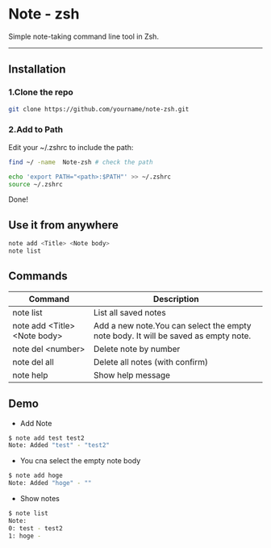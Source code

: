 # Note - zsh  
Simple note-taking command line tool in Zsh.


---

## Installation

### 1.Clone the repo
```sh
git clone https://github.com/yourname/note-zsh.git
```
### 2.Add to Path
Edit your ~/.zshrc to include the path:
```sh
find ~/ -name  Note-zsh # check the path

echo 'export PATH="<path>:$PATH"' >> ~/.zshrc 
source ~/.zshrc
```

Done! 

## Use it from anywhere
```sh
note add <Title> <Note body>
note list
```

## Commands
| Command                        | Description                                                                        |
| ------------------------------ | ---------------------------------------------------------------------------------- |
| note list                      | List all saved notes                                                               |
| note add \<Title> \<Note body> | Add a new note.You can select the empty note body. It will be saved as empty note. |
| note del \<number>             | Delete note by number                                                              |
| note del all                   | Delete all notes (with confirm)                                                    |
| note help                      | Show help message                                                                  |

## Demo
- Add Note
```sh
$ note add test test2
Note: Added "test" - "test2"
```

- You cna select the empty note body
```sh
$ note add hoge
Note: Added "hoge" - ""
```

- Show notes
```sh
$ note list
Note:
0: test - test2
1: hoge - 
```
